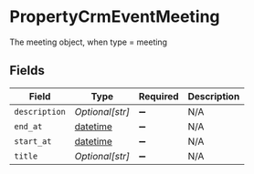 # PropertyCrmEventMeeting

The meeting object, when type = meeting


## Fields

| Field                                                                        | Type                                                                         | Required                                                                     | Description                                                                  |
| ---------------------------------------------------------------------------- | ---------------------------------------------------------------------------- | ---------------------------------------------------------------------------- | ---------------------------------------------------------------------------- |
| `description`                                                                | *Optional[str]*                                                              | :heavy_minus_sign:                                                           | N/A                                                                          |
| `end_at`                                                                     | [datetime](https://docs.python.org/3/library/datetime.html#datetime-objects) | :heavy_minus_sign:                                                           | N/A                                                                          |
| `start_at`                                                                   | [datetime](https://docs.python.org/3/library/datetime.html#datetime-objects) | :heavy_minus_sign:                                                           | N/A                                                                          |
| `title`                                                                      | *Optional[str]*                                                              | :heavy_minus_sign:                                                           | N/A                                                                          |